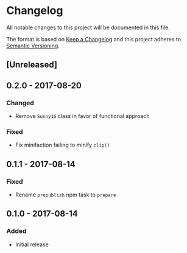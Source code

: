 # Changelog
All notable changes to this project will be documented in this file.

The format is based on [Keep a Changelog](http://keepachangelog.com/en/1.0.0/)
and this project adheres to [Semantic Versioning](http://semver.org/spec/v2.0.0.html).

## [Unreleased]

## 0.2.0 - 2017-08-20
### Changed
- Remove `Sunny16` class in favor of functional approach
### Fixed
- Fix minifaction failing to minify `clip()`

## 0.1.1 - 2017-08-14
### Fixed
- Rename `prepublish` npm task to `prepare`

## 0.1.0 - 2017-08-14
### Added
- Initial release
